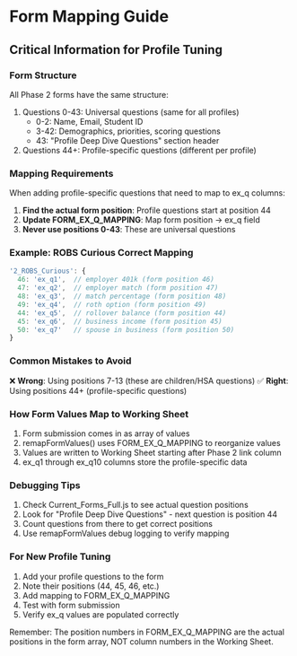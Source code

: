 # Form Mapping Guide

## Critical Information for Profile Tuning

### Form Structure
All Phase 2 forms have the same structure:
1. Questions 0-43: Universal questions (same for all profiles)
   - 0-2: Name, Email, Student ID
   - 3-42: Demographics, priorities, scoring questions
   - 43: "Profile Deep Dive Questions" section header
2. Questions 44+: Profile-specific questions (different per profile)

### Mapping Requirements
When adding profile-specific questions that need to map to ex_q columns:

1. **Find the actual form position**: Profile questions start at position 44
2. **Update FORM_EX_Q_MAPPING**: Map form position → ex_q field
3. **Never use positions 0-43**: These are universal questions

### Example: ROBS Curious Correct Mapping
```javascript
'2_ROBS_Curious': {
  46: 'ex_q1',  // employer 401k (form position 46)
  47: 'ex_q2',  // employer match (form position 47)
  48: 'ex_q3',  // match percentage (form position 48)
  49: 'ex_q4',  // roth option (form position 49)
  44: 'ex_q5',  // rollover balance (form position 44)
  45: 'ex_q6',  // business income (form position 45)
  50: 'ex_q7'   // spouse in business (form position 50)
}
```

### Common Mistakes to Avoid
❌ **Wrong**: Using positions 7-13 (these are children/HSA questions)
✅ **Right**: Using positions 44+ (profile-specific questions)

### How Form Values Map to Working Sheet
1. Form submission comes in as array of values
2. remapFormValues() uses FORM_EX_Q_MAPPING to reorganize values
3. Values are written to Working Sheet starting after Phase 2 link column
4. ex_q1 through ex_q10 columns store the profile-specific data

### Debugging Tips
1. Check Current_Forms_Full.js to see actual question positions
2. Look for "Profile Deep Dive Questions" - next question is position 44
3. Count questions from there to get correct positions
4. Use remapFormValues debug logging to verify mapping

### For New Profile Tuning
1. Add your profile questions to the form
2. Note their positions (44, 45, 46, etc.)
3. Add mapping to FORM_EX_Q_MAPPING
4. Test with form submission
5. Verify ex_q values are populated correctly

Remember: The position numbers in FORM_EX_Q_MAPPING are the actual positions in the form array, NOT column numbers in the Working Sheet.
